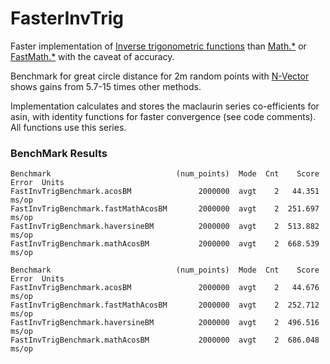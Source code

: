# FasterInvTrig

Faster implementation of [Inverse trigonometric functions](https://en.wikipedia.org/wiki/Inverse_trigonometric_functions) 
than [Math.*](https://docs.oracle.com/javase/7/docs/api/java/lang/Math.html#acos(double)) or [FastMath.*](https://commons.apache.org/proper/commons-math/javadocs/api-3.3/org/apache/commons/math3/util/FastMath.html#acos(double)) with the caveat of accuracy.

Benchmark for great circle distance for 2m random points with [N-Vector](https://en.wikipedia.org/wiki/N-vector#Example:_Great_circle_distance)
shows gains from 5.7-15 times other methods.

Implementation calculates and stores the maclaurin series co-efficients for asin, 
with identity functions for faster convergence (see code comments). 
All functions use this series.

### BenchMark Results

```
Benchmark                            (num_points)  Mode  Cnt    Score   Error  Units
FastInvTrigBenchmark.acosBM               2000000  avgt    2   44.351          ms/op
FastInvTrigBenchmark.fastMathAcosBM       2000000  avgt    2  251.697          ms/op
FastInvTrigBenchmark.haversineBM          2000000  avgt    2  513.882          ms/op
FastInvTrigBenchmark.mathAcosBM           2000000  avgt    2  668.539          ms/op

Benchmark                            (num_points)  Mode  Cnt    Score   Error  Units
FastInvTrigBenchmark.acosBM               2000000  avgt    2   44.676          ms/op
FastInvTrigBenchmark.fastMathAcosBM       2000000  avgt    2  252.712          ms/op
FastInvTrigBenchmark.haversineBM          2000000  avgt    2  496.516          ms/op
FastInvTrigBenchmark.mathAcosBM           2000000  avgt    2  686.048          ms/op
```